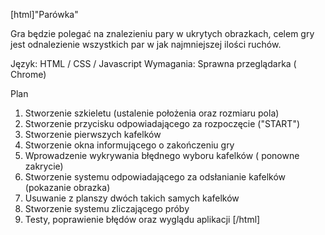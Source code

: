 [html]"Parówka"

Gra będzie polegać na znalezieniu pary w ukrytych obrazkach, celem gry jest odnalezienie wszystkich par w jak najmniejszej ilości ruchów. 

Język: HTML / CSS / Javascript
Wymagania: Sprawna przeglądarka ( Chrome)

Plan
1.	Stworzenie szkieletu (ustalenie położenia oraz rozmiaru pola)
2.	Stworzenie przycisku odpowiadającego za rozpoczęcie ("START")
3.	Stworzenie pierwszych kafelków
4.	Stworzenie okna informującego o zakończeniu gry 
5.	Wprowadzenie wykrywania błędnego wyboru kafelków ( ponowne zakrycie)
6.	Stworzenie systemu odpowiadającego za odsłanianie kafelków (pokazanie obrazka) 
7.	Usuwanie z planszy dwóch takich samych kafelków
8.	Stworzenie systemu zliczającego próby
9.	Testy, poprawienie błędów oraz wyglądu aplikacji
[/html]

